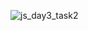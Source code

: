 ![js_day3_task2](https://github.com/SwanyCastle/oz_be_class/assets/49240318/f3a418c0-911d-40bf-b542-d982c83ec450)
